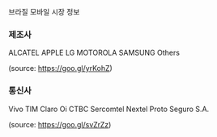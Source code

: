브라질 모바일 시장 정보


### 제조사
ALCATEL
APPLE
LG
MOTOROLA
SAMSUNG
Others

(source: https://goo.gl/yrKohZ)


### 통신사
Vivo
TIM
Claro
Oi
CTBC
Sercomtel
Nextel
Proto Seguro S.A.

(source: https://goo.gl/svZrZz)
